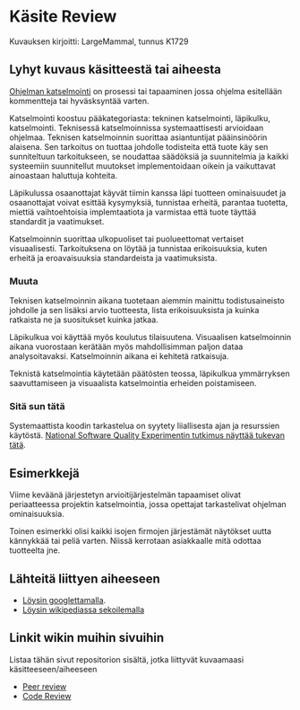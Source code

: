 # Käsite Review

Kuvauksen kirjoitti: LargeMammal, tunnus K1729

## Lyhyt kuvaus käsitteestä tai aiheesta

[Ohjelman katselmointi](http://profs.etsmtl.ca/claporte/English/Enseignement/CMU_SQA/Notes/Revues/IEEE_Std_1028_Reviews.pdf) on prosessi tai tapaaminen jossa ohjelma esitellään kommentteja tai hyväsksyntää varten.

Katselmointi koostuu pääkategoriasta: tekninen katselmointi, läpikulku, katselmointi. Teknisessä katselmoinnissa systemaattisesti arvioidaan ohjelmaa. Teknisen katselmoinnin suorittaa asiantuntijat pääinsinöörin alaisena. Sen tarkoitus on tuottaa johdolle todisteita että tuote käy sen sunniteltuun tarkoitukseen, se noudattaa säädöksiä ja suunnitelmia ja kaikki systeemiin suunnitellut muutokset implementoidaan oikein ja vaikuttavat ainoastaan haluttuja kohteita.

Läpikulussa osaanottajat käyvät tiimin kanssa läpi tuotteen ominaisuudet ja osaanottajat voivat esittää kysymyksiä, tunnistaa erheitä, parantaa tuotetta, miettiä vaihtoehtoisia implemtaatiota ja varmistaa että tuote täyttää standardit ja vaatimukset.

Katselmoinnin suorittaa ulkopuoliset tai puolueettomat vertaiset visuaalisesti. Tarkoituksena on löytää ja tunnistaa erikoisuuksia, kuten erheitä ja eroavaisuuksia standardeista ja vaatimuksista.

### Muuta

Teknisen katselmoinnin aikana tuotetaan aiemmin mainittu todistusaineisto johdolle ja sen lisäksi arvio tuotteesta, lista erikoisuuksista ja kuinka ratkaista ne ja suositukset kuinka jatkaa.

Läpikulkua voi käyttää myös koulutus tilaisuutena. Visuaalisen katselmoinnin aikana vuorostaan kerätään myös mahdollisimman paljon dataa analysoitavaksi. Katselmoinnin aikana ei kehitetä ratkaisuja.

Teknistä katselmointia käytetään päätösten teossa, läpikulkua ymmärryksen saavuttamiseen ja visuaalista katselmointia erheiden poistamiseen.

### Sitä sun tätä

Systemaattista koodin tarkastelua on syytety liiallisesta ajan ja resurssien käytöstä. [National Software Quality Experimentin tutkimus näyttää tukevan tätä](http://www.reviewtechnik.de/NationalSoftwareQualityExperiment.pdf).

## Esimerkkejä

Viime keväänä järjestetyn arvioitijärjestelmän tapaamiset olivat periaatteessa projektin katselmointia, jossa opettajat tarkastelivat ohjelman ominaisuuksia.

Toinen esimerkki olisi kaikki isojen firmojen järjestämät näytökset uutta kännykkää tai peliä varten. Niissä kerrotaan asiakkaalle mitä odottaa tuotteelta jne.

## Lähteitä liittyen aiheeseen

* [Löysin googlettamalla](http://profs.etsmtl.ca/claporte/English/Enseignement/CMU_SQA/Notes/Revues/IEEE_Std_1028_Reviews.pdf).
* [Löysin wikipediassa sekoilemalla](http://www.reviewtechnik.de/NationalSoftwareQualityExperiment.pdf)


## Linkit wikin muihin sivuihin

Listaa tähän sivut repositorion sisältä, jotka liittyvät kuvaamaasi käsitteeseen/aiheeseen

* [Peer review]()
* [Code Review]()
